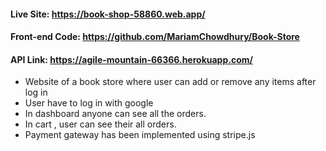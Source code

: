 #### Live Site: https://book-shop-58860.web.app/
#### Front-end Code: https://github.com/MariamChowdhury/Book-Store
#### API Link: https://agile-mountain-66366.herokuapp.com/
* Website of a book store where user can add or remove any items after log in
* User have to log in with google
* In dashboard anyone can see all the orders.
* In cart , user can see their all orders.
* Payment gateway has been implemented using stripe.js
